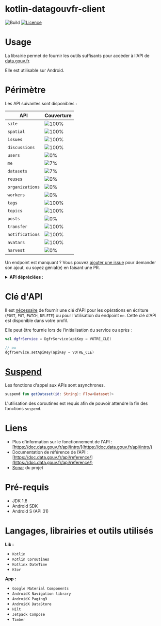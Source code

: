 # kotlin-datagouvfr-client

![Build](https://github.com/BapNesS/kotlin-datagouvfr-client/actions/workflows/build.yml/badge.svg) [![Licence](https://img.shields.io/badge/License-Apache%202.0-blue.svg?style=flat)](http://www.apache.org/licenses/LICENSE-2.0)

# Usage

La librairie permet de fournir les outils suffisants pour accéder à l'API de [data.gouv.fr](https://data.gouv.fr).

Elle est utilisable sur Android.

# Périmètre

Les API suivantes sont disponibles :

| API	           | Couverture                                                            |
| ---------------- | :-------------------------------------------------------------------- |
| `site`           | ![100%](https://img.shields.io/badge/-100%25-success?style=flat-square) |
| `spatial`        | ![100%](https://img.shields.io/badge/-100%25-success?style=flat-square) |
| `issues`         | ![100%](https://img.shields.io/badge/-100%25-success?style=flat-square) |
| `discussions`    | ![100%](https://img.shields.io/badge/-100%25-success?style=flat-square) |
| `users`          | ![0%](https://img.shields.io/badge/-0%25-lightgrey?style=flat-square) |
| `me`             | ![7%](https://img.shields.io/badge/-7%25-red?style=flat-square) |
| `datasets`       | ![7%](https://img.shields.io/badge/-2%25-red?style=flat-square) |
| `reuses`         | ![0%](https://img.shields.io/badge/-0%25-lightgrey?style=flat-square) |
| `organizations`  | ![0%](https://img.shields.io/badge/-0%25-lightgrey?style=flat-square) |
| `workers`        | ![0%](https://img.shields.io/badge/-0%25-lightgrey?style=flat-square) |
| `tags`           | ![100%](https://img.shields.io/badge/-100%25-success?style=flat-square) |
| `topics`         | ![100%](https://img.shields.io/badge/-100%25-success?style=flat-square) |
| `posts`          | ![0%](https://img.shields.io/badge/-0%25-lightgrey?style=flat-square) |
| `transfer`       | ![100%](https://img.shields.io/badge/-100%25-success?style=flat-square) |
| `notifications`  | ![100%](https://img.shields.io/badge/-100%25-success?style=flat-square) |
| `avatars`        | ![100%](https://img.shields.io/badge/-100%25-success?style=flat-square) |
| `harvest`        | ![0%](https://img.shields.io/badge/-0%25-lightgrey?style=flat-square) |

Un endpoint est manquant ? Vous pouvez [ajouter une issue](https://github.com/BapNesS/kotlin-datagouvfr-client/issues/new?labels=enhancement&title=Ajouter+le+endpoint+%5BNom+du+endpoint%5D) pour demander son ajout, ou soyez génial(e) en faisant une PR.

<details>
<summary><strong>API dépréciées :</strong></summary>
<p>

| API | Méthode | Chemin | Nom |
|---|---|---|---|
| site | `GET` | `/metrics/{id}` | `metrics_for` |

</p>
</details>

# Clé d'API

Il est [nécessaire](https://doc.data.gouv.fr/api/intro/#authentification) de fournir une clé d'API pour les opérations en écriture (`POST`, `PUT`, `PATCH`, `DELETE`) ou pour l'utilisation du endpoint `me`. Cette clé d'API est disponible dans votre profil.

Elle peut être fournie lors de l'initialisation du service ou après :
```kotlin
val dgfrService = DgfrService(apiKey = VOTRE_CLE)

// ou
dgfrService.setApiKey(apiKey = VOTRE_CLE)
```

# [Suspend](https://kotlinlang.org/docs/async-programming.html#futures-promises-and-others)

Les fonctions d'appel aux APIs sont asynchrones.

```kotlin
suspend fun getDataset(id: String): Flow<Dataset?>
```

L'utilisation des coroutines est requis afin de pouvoir attendre la fin des fonctions `suspend`.

# Liens
* Plus d'information sur le fonctionnement de l'API : [https://doc.data.gouv.fr/api/intro/](https://doc.data.gouv.fr/api/intro/)
* Documentation de référence de l’API : [https://doc.data.gouv.fr/api/reference/](https://doc.data.gouv.fr/api/reference/)
* [Sonar](https://sonarcloud.io/dashboard?id=com.baptistecarlier.kotlin.datagouvfr%3Adatagouvfr-client) du projet

# Pré-requis

* JDK 1.8
* Android SDK
* Android S (API 31)

# Langages, librairies et outils utilisés
**Lib :**
* `Kotlin`
* `Kotlin Coroutines`
* `Kotlinx DateTime`
* `Ktor`

**App :**
* `Google Material Components`
* `AndroidX Navigation library`
* `AndroidX Paging3`
* `AndroidX DataStore`
* `Hilt`
* `Jetpack Compose`
* `Timber`